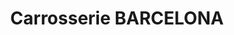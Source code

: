 ---
title: "Carrosserie BARCELONA"
url: /anglet/carrosserie-barcelona/
shop: réparation de voitures
---